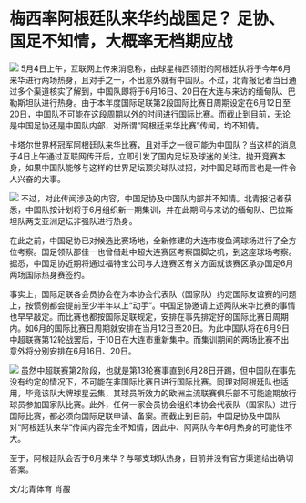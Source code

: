 # 梅西率阿根廷队来华约战国足？ 足协、国足不知情，大概率无档期应战

![](https://inews.gtimg.com/news_bt/OncIlOdcRzNhhvQNfcnhEquX5HDwyM3KNJ-9DmXDSrZywAA/1000)
5月4日上午，互联网上传来消息称，由球星梅西领衔的阿根廷队将于今年6月来华进行两场热身，且对手之一，不出意外就有中国队。不过，北青报记者当日通过多个渠道核实了解到，中国队即将于6月16日、20日在大连与来访的缅甸队、巴勒斯坦队进行热身。由于本年度国际足联第2段国际比赛日周期设定在6月12日至20日，中国队不可能在这段周期以外的时间进行国际比赛。而截止到目前，无论是中国足协还是中国队内部，对所谓“阿根廷来华比赛”传闻，均不知情。

卡塔尔世界杯冠军阿根廷队来华比赛，且对手之一很可能为中国队？当这样的消息于4日上午通过互联网传开后，立即引发了国内足坛及球迷的关注。抛开竞赛本身，如果中国队能够与这样的世界足坛顶尖球队过招，对中国足球而言也是一件令人兴奋的大事。

![](https://inews.gtimg.com/news_bt/OyQlm71pp4PSNT7TAGpNsw6bwOXF3mUuYkMnGqCihMKScAA/1000)
不过，对此传闻涉及的内容，中国足协及中国队内部并不知情。北青报记者获悉，中国队按计划将于6月组织新一期集训，并在此期间与来访的缅甸队、巴拉斯坦队两支亚洲足坛非强队进行热身。

在此之前，中国足协已对候选比赛场地，全新修建的大连市梭鱼湾球场进行了全方位考察。国足领队邵佳一也曾借赴中超大连赛区考察国脚之机，到这座球场考察。据悉，中国足协近期将通过福特宝公司与大连赛区有关方面就该赛区承办国足6月两场国际热身赛签约。

事实上，国际足联各会员协会在为本协会代表队（国家队）约定国际友谊赛的问题上，按惯例都会提前至少半年以上“动手”。中国足协邀请上述两队来华比赛的事情也早早敲定。而比赛也都按国际足联规定，安排在事先排定好的国际比赛日周期内。如6月的国际比赛日周期就安排在当月12日至20日。为此中国队将在6月9日中超联赛第12轮战罢后，于10日在大连市重新集中。而集训期间的两场比赛不出意外将分别安排在6月16日、20日。

![](https://inews.gtimg.com/news_bt/OT5_ze-fjUSuJ5_N8GcYDUNbrDFjqi7-Oiw_MpoBLU8AMAA/1000)
虽然中超联赛第2阶段，也就是第13轮赛事直到6月28日开踢，但中国队在事先没有约定的情况下，不可能在非国际比赛日进行国际比赛。同理对阿根廷队也适用，毕竟该队大牌球星云集，其球员所效力的欧洲主流联赛俱乐部不可能逾期放行球员参加国家队比赛。此外，任何一家会员协会组织本协会代表队（国家队）进行国际比赛，都必须向国际足联申请、备案。而截止到目前，中国足协及中国队对“阿根廷队来华”传闻内容完全不知情，因此中、阿两队今年6月热身的可能性不大。

至于，阿根廷队会否于6月来华？与哪支球队热身，目前并没有官方渠道给出确切答案。

文/北青体育 肖赧

